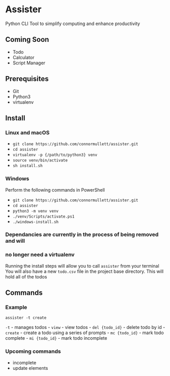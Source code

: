 
# Assister

Python CLI Tool to simplify computing and enhance productivity

## Coming Soon
- Todo
- Calculator
- Script Manager

## Prerequisites
- Git
- Python3
- virtualenv

## Install

### Linux and macOS

- `git clone https://github.com/connormullett/assister.git`
- `cd assister`
- `virtualenv -p {/path/to/python3} venv`
- `source venv/bin/activate`
- `sh install.sh`

### Windows
Perform the following commands in PowerShell
- `git clone https://github.com/connormullett/assister.git`
- `cd assister`
- `python3 -m venv venv`
- `./venv/Scripts/activate.ps1`
- `./windows-install.sh`

### Dependancies are currently in the process of being removed and will
### no longer need a virtualenv

Running the install steps will allow you to call `assister` from your terminal
You will also have a new `todo.csv` file in the project base directory. This will hold all of the todos

## Commands
### Example
`assister -t create` 

`-t` - manages todos
    - `view` - view todos
    - `del {todo_id}` - delete todo by id
    - `create` - create a todo using a series of prompts
    - `mc {todo_id}` - mark todo complete
    - `mi {todo_id}` - mark todo incomplete

### Upcoming commands
 - incomplete
 - update elements

